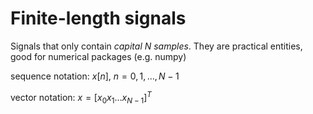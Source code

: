 # Finite-length signals

Signals that only contain _capital N samples_.
They are practical entities, good for numerical packages (e.g. numpy)

sequence notation: $x[n], \ n=0,1,\ldots ,N-1$

vector notation: $x=[x_{0}x_{1}\ldots x_{N-1}]^{T}$
